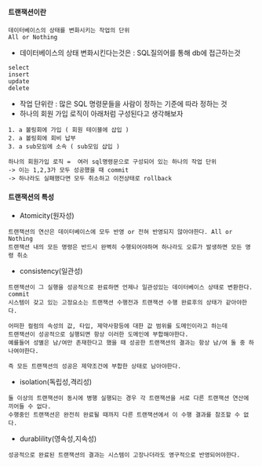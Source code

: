 #### 트랜잭션이란
```
데이터베이스의 상태를 변화시키는 작업의 단위
All or Nothing
```

- 데이터베이스의 상태 변화시킨다는것은 : SQL질의어를 통해 db에 접근하는것
```
select
insert
update
delete
```
- 작업 단위란 : 많은 SQL 명령문들을 사람이 정하는 기준에 따라 정하는 것
- 하나의 회원 가입 로직이 아래처럼 구성된다고 생각해보자
```
1. a 볼링회에 가입 ( 회원 테이블에 삽입 )
2. a 볼링회에 회비 납부
3. a sub모임에 소속 ( sub모임 삽입 )

하나의 회원가입 로직 =  여러 sql명령문으로 구성되어 있는 하나의 작업 단위
-> 이는 1,2,3가 모두 성공했을 때 commit
-> 하나라도 실패했다면 모두 취소하고 이전상태로 rollback
```

#### 트랜잭션의 특성
- Atomicity(원자성)
```
트랜잭션의 연산은 데이터베이스에 모두 반영 or 전혀 반영되지 않아야한다. All or Nothing
트랜잭션 내의 모든 명령은 반드시 완벽히 수행되어야하며 하나라도 오류가 발생하면 모든 명령 취소
```
- consistency(일관성)
```
트랜잭션이 그 실행을 성공적으로 완료하면 언제나 일관성있는 데이터베이스 상태로 변환한다. commit
시스템이 갖고 있는 고정요소는 트랜잭션 수행전과 트랜잭션 수행 완료후의 상태가 같아야한다.

어떠한 컬럼의 속성의 값, 타입, 제약사항등에 대한 값 범위를 도메인이라고 하는데
트랜잭션이 성공적으로 실행되면 항상 이러한 도메인에 부합해야한다.
예를들어 성별은 남/여만 존재한다고 했을 때 성공한 트랜잭션의 결과는 항상 남/여 둘 중 하나여야한다.

즉 모든 트랜잭션의 성공은 제약조건에 부합한 상태로 남아야한다.
```
- isolation(독립성,격리성)
```
둘 이상의 트랜잭션이 동시에 병행 실행되는 경우 각 트랜잭션을 서로 다른 트랜잭션 연산에 끼어들 수 없다.
수행중인 트랜잭션은 완전히 완료될 때까지 다른 트랜잭션에서 이 수행 결과를 참조할 수 없다.
```
- durablility(영속성,지속성)
```
성공적으로 완료된 트랜잭션의 결과는 시스템이 고장나더라도 영구적으로 반영되어야한다.
```
